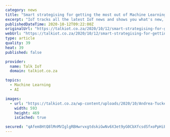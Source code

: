 ```yaml
---
category: news
title: "Smart strategising for getting the most out of Machine Learning"
excerpt: "IoT tracks all the latest IoT news and shows you what's new, what matters, and how is IoT transforming our lives."
publishedDateTime: 2020-10-12T09:22:00Z
originalUrl: "https://talkiot.co.za/2020/10/12/smart-strategising-for-getting-the-most-out-of-machine-learning/"
webUrl: "https://talkiot.co.za/2020/10/12/smart-strategising-for-getting-the-most-out-of-machine-learning/"
type: article
quality: 39
heat: 39
published: false

provider:
  name: Talk IoT
  domain: talkiot.co.za

topics:
  - Machine Learning
  - AI

images:
  - url: "https://talkiot.co.za/wp-content/uploads/2020/10/Andrea-Tucker1-e4-1.jpg"
    width: 593
    height: 469
    isCached: true

secured: "qAfem8HtQ8lMnMVIglgRBHwrvxgtdskiGwNv6X3et9yG0CbXfcsdSfxoPpHiEhnaDUz+Us7jNbWZgWwisGBUFnEeFmMhKY6a6Rg5UgLLMVrV+0tUzbJtFch8oFOqg7PHiC/L31pUF2R0uBwZ/kCEE+m1kPfQVTKwjt3ULBGImNco/xkvtgvl6cXnLzeh6fOG+fD4/OmkZ3B+Jv93o6HZ6jRIBQ8pSYNO0QOtzwLhybzOkKgKvVbDhtgfV3AH6Ofh7TMVEd26Xlt92dZGk/xIR4Srf8L3xCo+6WSJVjiQ1sIgaW9NAl0//qcN4V/A1aCIfGTKcuxPbMIurt6rakIsuKJSM/68vRPiWLXU15BXPKQ=;ZTvDi3aK6NmGYt1XjbDnfg=="
---
```


